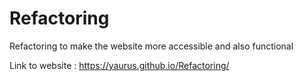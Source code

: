 # Refactoring
Refactoring to make the website more accessible and also functional

Link to website : https://yaurus.github.io/Refactoring/
